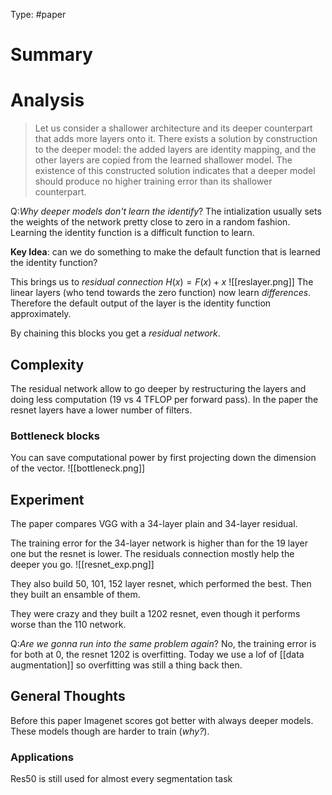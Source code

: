 Type: #paper 

# Summary


# Analysis
> Let us consider a
shallower architecture and its deeper counterpart that adds
more layers onto it. There exists a solution by construction
to the deeper model: the added layers are identity mapping,
and the other layers are copied from the learned shallower
model. The existence of this constructed solution indicates
that a deeper model should produce no higher training error
than its shallower counterpart.

Q:*Why deeper models don't learn the identify*?
The intialization usually sets the weights of the network pretty close to zero in a random fashion. Learning the identity function is a difficult function to learn. 

**Key Idea**: can we do something to make the default function that is learned the identity function? 

This brings us to *residual connection* $H(x) = F(x)  + x$
![[reslayer.png]]
The linear layers (who tend towards the zero function) now learn *differences*. Therefore the default output of the layer is the identity function approximately. 

By chaining this blocks you get a *residual network*.



## Complexity 
The residual network allow to go deeper by restructuring the layers and doing less computation (19 vs 4 TFLOP per forward pass). In the paper the resnet layers have a lower number of filters. 

### Bottleneck blocks
You can save computational power by first projecting down the dimension of the vector. 
![[bottleneck.png]]


## Experiment
The paper compares VGG with a 34-layer plain and 34-layer residual. 

The training error for the 34-layer network is higher than for the 19 layer one but the resnet is lower. The residuals connection mostly help the deeper you go. 
![[resnet_exp.png]]

They also build 50, 101, 152 layer resnet, which performed the best. Then they built an ensamble of them. 

They were crazy and they built a 1202 resnet, even though it performs worse than the 110 network. 

Q:*Are we gonna run into the same problem again*?
No, the training error is for both at 0, the resnet 1202 is overfitting. Today we use a lof of [[data augmentation]] so overfitting was still a thing back then. 

## General Thoughts
Before this paper Imagenet scores got better with always deeper models. These models though are harder to train (*why?*). 


### Applications
Res50 is still used for almost every segmentation task 